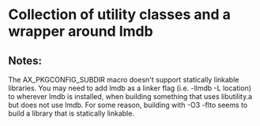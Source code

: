 # Collection of utility classes and a wrapper around lmdb

## Notes:

The AX_PKGCONFIG_SUBDIR macro doesn't support 
statically linkable libraries.  You may need to add lmdb as a linker flag (i.e. -llmdb -L location) to wherever lmdb is installed, when building something
that uses libutility.a but does not use lmdb.
For some reason, building with -O3 -flto seems to build a library that is statically linkable.


